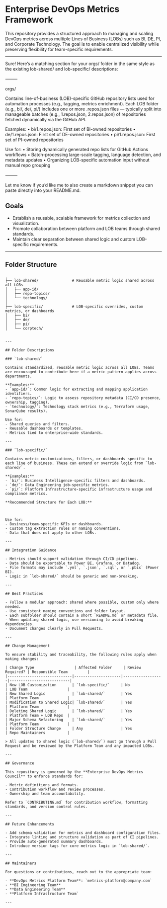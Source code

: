 # Enterprise DevOps Metrics Framework

This repository provides a structured approach to managing and scaling DevOps metrics across multiple Lines of Business (LOBs) such as BI, DE, PI, and Corporate Technology. The goal is to enable centralized visibility while preserving flexibility for team-specific requirements.

---
Sure! Here’s a matching section for your orgs/ folder in the same style as the existing lob-shared/ and lob-specific/ descriptions:

⸻

orgs/

Contains line-of-business (LOB)-specific GitHub repository lists used for automation processes (e.g., tagging, metrics enrichment).
Each LOB folder (e.g., bi/, de/, pi/) includes one or more .repos.json files — typically split into manageable batches (e.g., 1.repos.json, 2.repos.json) of repositories fetched dynamically via the GitHub API.

Examples:
	•	bi/1.repos.json: First set of BI-owned repositories
	•	de/1.repos.json: First set of DE-owned repositories
	•	pi/1.repos.json: First set of PI-owned repositories

Use for:
	•	Storing dynamically generated repo lists for GitHub Actions workflows
	•	Batch-processing large-scale tagging, language detection, and metadata updates
	•	Organizing LOB-specific automation input without manual repo grouping

⸻

Let me know if you’d like me to also create a markdown snippet you can paste directly into your README.md.
## Goals

- Establish a reusable, scalable framework for metrics collection and visualization.
- Promote collaboration between platform and LOB teams through shared standards.
- Maintain clear separation between shared logic and custom LOB-specific requirements.

---

## Folder Structure

```text
.
├── lob-shared/               # Reusable metric logic shared across all LOBs
│   ├── app-id/
│   ├── repo-topics/
│   └── technology/
│
├── lob-specific/             # LOB-specific overrides, custom metrics, or dashboards
│   ├── bi/
│   ├── de/
│   ├── pi/
│   └── corptech/


---

## Folder Descriptions

### `lob-shared/`

Contains standardized, reusable metric logic across all LOBs. Teams are encouraged to contribute here if a metric pattern applies across departments.

**Examples:**
- `app-id/`: Common logic for extracting and mapping application identifiers.
- `repo-topics/`: Logic to assess repository metadata (CI/CD presence, ownership, tagging).
- `technology/`: Technology stack metrics (e.g., Terraform usage, SonarQube results).

Use for:
- Shared queries and filters.
- Reusable dashboards or templates.
- Metrics tied to enterprise-wide standards.

---

### `lob-specific/`

Contains metric customizations, filters, or dashboards specific to each line of business. These can extend or override logic from `lob-shared/`.

**Examples:**
- `bi/`: Business Intelligence-specific filters and dashboards.
- `de/`: Data Engineering job-specific metrics.
- `pi/`: Platform Infrastructure-specific infrastructure usage and compliance metrics.

**Recommended Structure for Each LOB:**



Use for:
- Business/team-specific KPIs or dashboards.
- Custom tag extraction rules or naming conventions.
- Data that does not apply to other LOBs.

---

## Integration Guidance

- Metrics should support validation through CI/CD pipelines.
- Data should be exportable to Power BI, Grafana, or Datadog.
- File formats may include `.yml`, `.json`, `.sql`, or `.pbix` (Power BI).
- Logic in `lob-shared/` should be generic and non-breaking.

---

## Best Practices

- Follow a modular approach: shared where possible, custom only where needed.
- Use consistent naming conventions and folder layout.
- Each subfolder should contain a short `README.md` or metadata file.
- When updating shared logic, use versioning to avoid breaking dependencies.
- Document changes clearly in Pull Requests.

---

## Change Management

To ensure stability and traceability, the following rules apply when making changes:

| Change Type                  | Affected Folder     | Review Required? | Responsible Team         |
|-----------------------------|---------------------|------------------|---------------------------|
| New LOB Customization       | `lob-specific/`     | No               | LOB Team                  |
| New Shared Logic            | `lob-shared/`       | Yes              | Platform Team             |
| Modification to Shared Logic| `lob-shared/`       | Yes              | Platform Team             |
| Deleting Shared Logic       | `lob-shared/`       | Yes              | Platform Team + LOB Reps  |
| Major Schema Refactoring    | `lob-shared/`       | Yes              | Platform Team             |
| Folder Structure Change     | Any                 | Yes              | Repo Maintainers          |

> All updates to shared logic (`lob-shared/`) must go through a Pull Request and be reviewed by the Platform Team and any impacted LOBs.

---

## Governance

This repository is governed by the **Enterprise DevOps Metrics Council** to enforce standards for:

- Metric definitions and formats.
- Contribution workflow and review processes.
- Ownership and team accountability.

Refer to `CONTRIBUTING.md` for contribution workflow, formatting standards, and version control rules.

---

## Future Enhancements

- Add schema validation for metrics and dashboard configuration files.
- Integrate linting and structure validation as part of CI pipelines.
- Provide auto-generated summary dashboards.
- Introduce version tags for core metrics logic in `lob-shared/`.

---

## Maintainers

For questions or contributions, reach out to the appropriate team:

- **DevOps Metrics Platform Team**: `metrics-platform@company.com`
- **BI Engineering Team**
- **Data Engineering Team**
- **Platform Infrastructure Team`

---
